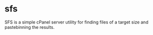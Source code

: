 # sfs
SFS is a simple cPanel server utility for finding files of a target size and pastebinning the results.
